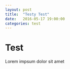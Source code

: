 ```yaml
---
layout: post
title:  "Testy Test"
date:   2016-05-17 19:00:00
categories: test
---
```


# Test

Lorem impsum dolor sit amet
